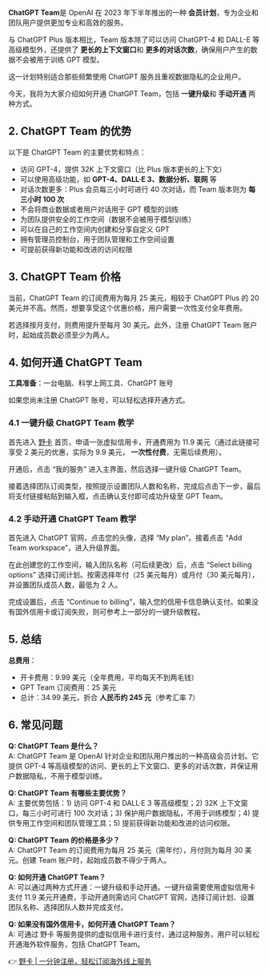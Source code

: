 **ChatGPT Team**是 OpenAI 在 2023 年下半年推出的一种 **会员计划**，专为企业和团队用户提供更加专业和高效的服务。

与 ChatGPT Plus 版本相比，Team 版本除了可以访问 ChatGPT-4 和 DALL-E 等高级模型外，还提供了 **更长的上下文窗口**和 **更多的对话次数**，确保用户产生的数据不会被用于训练 GPT 模型。

这一计划特别适合那些频繁使用 ChatGPT 服务且重视数据隐私的企业用户。

今天，我将为大家介绍如何开通 ChatGPT Team，包括 **一键升级**和 **手动开通** 两种方式。

## 2. ChatGPT Team 的优势

以下是 ChatGPT Team 的主要优势和特点：

- 访问 GPT-4，提供 32K 上下文窗口（比 Plus 版本更长的上下文）
- 可以使用高级功能，如 **GPT-4、DALL·E 3、数据分析、联网** 等
- 对话次数更多：Plus 会员每三小时可进行 40 次对话，而 Team 版本则为 **每三小时 100 次**
- 不会将商业数据或者用户对话用于 GPT 模型的训练
- 为团队提供安全的工作空间（数据不会被用于模型训练）
- 可以在自己的工作空间内创建和分享自定义 GPT 
- 拥有管理员控制台，用于团队管理和工作空间设置
- 可提前获得新功能和改进的访问权限

## 3. ChatGPT Team 价格

当前，ChatGPT Team 的订阅费用为每月 25 美元，相较于 ChatGPT Plus 的 20 美元并不高。然而，想要享受这个优惠价格，用户需要一次性支付全年费用。

若选择按月支付，则费用提升至每月 30 美元。此外，注册 ChatGPT Team 账户时，起始成员数必须至少为两人。

## 4. 如何开通 ChatGPT Team

**工具准备**：一台电脑、科学上网工具、ChatGPT 账号

如果您尚未注册 ChatGPT 账号，可以轻松选择开通方式。

### 4.1 一键升级 ChatGPT Team 教学

首先进入 [野卡](https://bit.ly/bewildcard) 首页，申请一张虚拟信用卡，开通费用为 11.9 美元（通过此链接可享受 2 美元的优惠，实际为 9.9 美元， **一次性付费**，无需后续费用）。

开通后，点击 “我的服务” 进入主界面，然后选择一键升级 ChatGPT Team。

接着选择团队订阅类型，按照提示设置团队人数和名称，完成后点击下一步，最后将支付链接粘贴到输入框，点击确认支付即可成功升级至 GPT Team。

### 4.2 手动开通 ChatGPT Team 教学

首先进入 ChatGPT 官网，点击您的头像，选择 “My plan”。接着点击 “Add Team workspace”，进入升级界面。

在此创建您的工作空间，输入团队名称（可后续更改）后，点击 “Select billing options” 选择订阅计划。按需选择年付（25 美元每月）或月付（30 美元每月），并设置团队成员人数，最低为 2 人。

完成设置后，点击 “Continue to billing”，输入您的信用卡信息确认支付。如果没有国外信用卡或订阅失败，则可参考上一部分的一键升级教程。

## 5. 总结

**总费用**：

- 开卡费用：9.99 美元（全年费用，平均每天不到两毛钱）
- GPT Team 订阅费用：25 美元
- 总计：34.99 美元，折合 **人民币约 245 元**（参考汇率 7）

## 6. 常见问题

**Q: ChatGPT Team 是什么？**  
A: ChatGPT Team 是 OpenAI 针对企业和团队用户推出的一种高级会员计划。它提供 GPT-4 等高级模型的访问、更长的上下文窗口、更多的对话次数，并保证用户数据隐私，不用于模型训练。

**Q: ChatGPT Team 有哪些主要优势？**  
A: 主要优势包括：1) 访问 GPT-4 和 DALL·E 3 等高级模型；2) 32K 上下文窗口，每三小时可进行 100 次对话；3) 保护用户数据隐私，不用于训练模型；4) 提供专用工作空间和团队管理工具；5) 提前获得新功能和改进的访问权限。

**Q: ChatGPT Team 的价格是多少？**  
A: ChatGPT Team 的订阅费用为每月 25 美元（需年付），月付则为每月 30 美元。创建 Team 账户时，起始成员数不得少于两人。

**Q: 如何开通 ChatGPT Team？**  
A: 可以通过两种方式开通：一键升级和手动开通。一键升级需要使用虚拟信用卡支付 11.9 美元开通费，手动开通则需访问 ChatGPT 官网，选择订阅计划、设置团队名称、选择团队人数并完成支付。

**Q: 如果没有国外信用卡，如何开通 ChatGPT Team？**  
A: 可通过 野卡 等服务提供的虚拟信用卡进行支付，通过这种服务，用户可以轻松开通海外软件服务，包括 ChatGPT Team。

👉 [野卡 | 一分钟注册，轻松订阅海外线上服务](https://bit.ly/bewildcard)